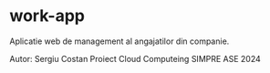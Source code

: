 # work-app
Aplicatie web de management al angajatilor din companie.

Autor: Sergiu Costan
Proiect Cloud Computeing SIMPRE ASE 2024

